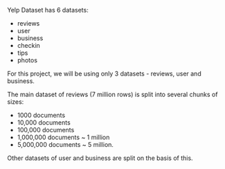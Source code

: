 Yelp Dataset has 6 datasets:
- reviews
- user
- business
- checkin
- tips
- photos

For this project, we will be using only 3 datasets - reviews, user and business.

The main dataset of reviews (7 million rows) is split into several chunks of sizes:
- 1000 documents
- 10,000 documents
- 100,000 documents
- 1,000,000 documents ~ 1 million
- 5,000,000 documents ~ 5 million.

Other datasets of user and business are split on the basis of this.
